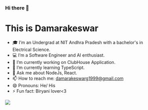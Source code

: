 ### Hi there 👋

# This is Damarakeswar

- 🎓 I’m an Undergrad at NIT Andhra Pradesh with a bachelor's in Electrical Science.
- 💻 I’m a Software Engineer and AI enthusiast.
- 🔭 I’m currently working on ClubHouse Application.
- 🌱 I’m currently learning TypeScript.
- 💬 Ask me about NodeJs, React.
- 📫 How to reach me: damarakeswarg1999@gmail.com
- 😄 Pronouns: He/ His
- ⚡ Fun fact: Biryani lover<3

<img src='https://github-readme-stats.vercel.app/api?username=amar-1999&&show_icons=true&title_color=ffffff&icon_color=bb2acf&text_color=daf7dc&bg_color=151515'>
